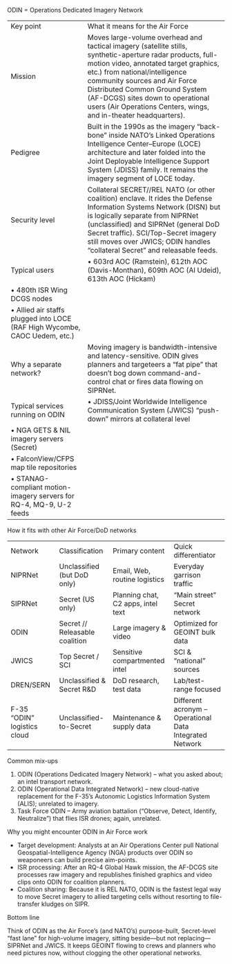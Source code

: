 ODIN = Operations Dedicated Imagery Network

|   |   |
|---|---|
|Key point|What it means for the Air Force|
|Mission|Moves large-volume overhead and tactical imagery (satellite stills, synthetic-aperture radar products, full-motion video, annotated target graphics, etc.) from national/intelligence community sources and Air Force Distributed Common Ground System (AF-DCGS) sites down to operational users (Air Operations Centers, wings, and in-theater headquarters).|
|Pedigree|Built in the 1990s as the imagery “back-bone” inside NATO’s Linked Operations Intelligence Center–Europe (LOCE) architecture and later folded into the Joint Deployable Intelligence Support System (JDISS) family. It remains the imagery segment of LOCE today.|
|Security level|Collateral SECRET//REL NATO (or other coalition) enclave. It rides the Defense Information Systems Network (DISN) but is logically separate from NIPRNet (unclassified) and SIPRNet (general DoD Secret traffic). SCI/Top-Secret imagery still moves over JWICS; ODIN handles “collateral Secret” and releasable feeds.|
|Typical users|• 603rd AOC (Ramstein), 612th AOC (Davis-Monthan), 609th AOC (Al Udeid), 613th AOC (Hickam)|
|• 480th ISR Wing DCGS nodes||
|• Allied air staffs plugged into LOCE (RAF High Wycombe, CAOC Uedem, etc.)||
|Why a separate network?|Moving imagery is bandwidth-intensive and latency-sensitive. ODIN gives planners and targeteers a “fat pipe” that doesn’t bog down command-and-control chat or fires data flowing on SIPRNet.|
|Typical services running on ODIN|• JDISS/Joint Worldwide Intelligence Communication System (JWICS) “push-down” mirrors at collateral level|
|• NGA GETS & NIL imagery servers (Secret)||
|• FalconView/CFPS map tile repositories||
|• STANAG-compliant motion-imagery servers for RQ-4, MQ-9, U-2 feeds||

  

  

  

  

How it fits with other Air Force/DoD networks

  

|   |   |   |   |
|---|---|---|---|
|Network|Classification|Primary content|Quick differentiator|
|NIPRNet|Unclassified (but DoD only)|Email, Web, routine logistics|Everyday garrison traffic|
|SIPRNet|Secret (US only)|Planning chat, C2 apps, intel text|“Main street” Secret network|
|ODIN|Secret // Releasable coalition|Large imagery & video|Optimized for GEOINT bulk data|
|JWICS|Top Secret / SCI|Sensitive compartmented intel|SCI & “national” sources|
|DREN/SERN|Unclassified & Secret R&D|DoD research, test data|Lab/test-range focused|
|F-35 “ODIN” logistics cloud|Unclassified-to-Secret|Maintenance & supply data|Different acronym – Operational Data Integrated Network|

  

  

  

  

Common mix-ups

  

  

1. ODIN (Operations Dedicated Imagery Network) – what you asked about; an intel transport network.
2. ODIN (Operational Data Integrated Network) – new cloud-native replacement for the F-35’s Autonomic Logistics Information System (ALIS); unrelated to imagery.  
3. Task Force ODIN – Army aviation battalion (“Observe, Detect, Identify, Neutralize”) that flies ISR drones; again, unrelated.  

  

  

  

  

  

Why you might encounter ODIN in Air Force work

  

  

- Target development: Analysts at an Air Operations Center pull National Geospatial-Intelligence Agency (NGA) products over ODIN so weaponeers can build precise aim-points.
- ISR processing: After an RQ-4 Global Hawk mission, the AF-DCGS site processes raw imagery and republishes finished graphics and video clips onto ODIN for coalition planners.
- Coalition sharing: Because it is REL NATO, ODIN is the fastest legal way to move Secret imagery to allied targeting cells without resorting to file-transfer kludges on SIPR.

  

  

  

  

  

Bottom line

  

  

Think of ODIN as the Air Force’s (and NATO’s) purpose-built, Secret-level “fast lane” for high-volume imagery, sitting beside—but not replacing—SIPRNet and JWICS. It keeps GEOINT flowing to crews and planners who need pictures now, without clogging the other operational networks.